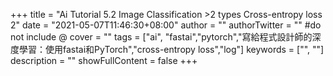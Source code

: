 +++
title = "Ai Tutorial 5.2 Image Classification >2 types Cross-entropy loss 2"
date = "2021-05-07T11:46:30+08:00"
author = ""
authorTwitter = "" #do not include @
cover = ""
tags = ["ai", "fastai","pytorch","寫給程式設計師的深度學習：使用fastai和PyTorch","cross-entropy loss","log"]
keywords = ["", ""]
description = ""
showFullContent = false
+++

